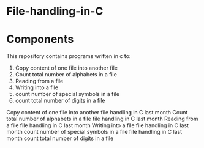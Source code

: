 # File-handling-in-C
# Components
 This repository contains programs written in c to:

<ol>
<li>Copy content of one file into another file</li>
<li>Count total number of alphabets in a file</li>
<li>Reading from a file</li>
<li>Writing into a file</li>
<li>count number of special symbols in a file</li>
<li>count total number of digits in a file</li>
</ol>



Copy content of one file into another
file handling in C
last month
Count total number of alphabets in a file
file handling in C
last month
Reading from a file
file handling in C
last month
Writing into a file
file handling in C
last month
count number of special symbols in a file
file handling in C
last month
count total number of digits in a file
